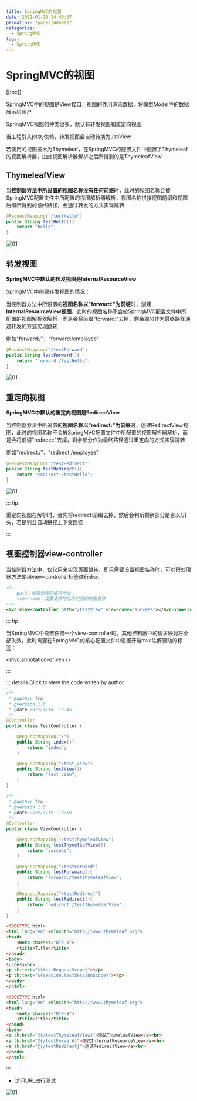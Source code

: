 ```yaml
---
title: SpringMVC的视图
date: 2022-01-19 14:48:57
permalink: /pages/4da987/
categories:
  - SpringMVC
tags:
  - SpringMVC
---
```

# SpringMVC的视图

[[toc]]

SpringMVC中的视图是View接口，视图的作用渲染数据，将模型Model中的数据展示给用户

SpringMVC视图的种类很多，默认有转发视图和重定向视图

当工程引入jstl的依赖，转发视图会自动转换为JstlView

若使用的视图技术为Thymeleaf，在SpringMVC的配置文件中配置了Thymeleaf的视图解析器，由此视图解析器解析之后所得到的是ThymeleafView

## ThymeleafView

当**控制器方法中所设置的视图名称没有任何前缀**时，此时的视图名称会被SpringMVC配置文件中所配置的视图解析器解析，视图名称拼接视图前缀和视图后缀所得到的最终路径，会通过转发的方式实现跳转

```java
@RequestMapping("/testHello")
public String testHello(){
    return "hello";
}
```

![01](https://fastly.jsdelivr.net/gh/xustudyxu/image-hosting@master/studynotes/SpringMVC/images/05/01.png)

## 转发视图

**SpringMVC中默认的转发视图是InternalResourceView**

SpringMVC中创建转发视图的情况：

当控制器方法中所设置的**视图名称以"forward:"为前缀**时，创建**InternalResourceView视图**，此时的视图名称不会被SpringMVC配置文件中所配置的视图解析器解析，而是会将前缀"forward:"去掉，剩余部分作为最终路径通过转发的方式实现跳转

例如"forward:/"，"forward:/employee"

```java
@RequestMapping("/testForward")
public String testForward(){
    return "forward:/testHello";
}
```

![01](https://fastly.jsdelivr.net/gh/xustudyxu/image-hosting@master/studynotes/SpringMVC/images/05/02.png)

## 重定向视图

**SpringMVC中默认的重定向视图是RedirectView**

当控制器方法中所设置的**视图名称以"redirect:"为前缀**时，创建RedirectView视图，此时的视图名称不会被SpringMVC配置文件中所配置的视图解析器解析，而是会将前缀"redirect:"去掉，剩余部分作为最终路径通过重定向的方式实现跳转

例如"redirect:/"，"redirect:/employee"

```java
@RequestMapping("/testRedirect")
public String testRedirect(){
    return "redirect:/testHello";
}
```

![01](https://fastly.jsdelivr.net/gh/xustudyxu/image-hosting@master/studynotes/SpringMVC/images/05/03.png)

::: tip

重定向视图在解析时，会先将redirect:前缀去掉，然后会判断剩余部分是否以/开头，若是则会自动拼接上下文路径

:::

## 视图控制器view-controller

当控制器方法中，仅仅用来实现页面跳转，即只需要设置视图名称时，可以将处理器方法使用view-controller标签进行表示

```xml
<!--
	path：设置处理的请求地址
	view-name：设置请求地址所对应的视图名称
-->
<mvc:view-controller path="/testView" view-name="success"></mvc:view-controller>
```

::: tip

当SpringMVC中设置任何一个view-controller时，其他控制器中的请求映射将全部失效，此时需要在SpringMVC的核心配置文件中设置开启mvc注解驱动的标签：

<mvc:annotation-driven />

:::

::: details Click to view the code writen by author

```java
/**
 * @author frx
 * @version 1.0
 * @date 2022/1/18  13:45
 */
@Controller
public class TestController {

    @RequestMapping("/")
    public String index(){
        return "index";
    }

    @RequestMapping("/test_view")
    public String testView(){
        return "test_view";
    }
}

```

```java
/**
 * @author frx
 * @version 1.0
 * @date 2022/1/19  12:59
 */
@Controller
public class ViewController {

    @RequestMapping("/testThymeleafView")
    public String testThymeleafView(){
        return "success";
    }

    @RequestMapping("/testForward")
    public String testForwward(){
        return "forward:/testThymeleafView";
    }

    @RequestMapping("/testRedirect")
    public String testRedirect(){
        return "redirect:/testThymeleafView";
    }
}

```

```html
<!DOCTYPE html>
<html lang="en" xmlns:th="http://www.thymeleaf.org">
<head>
    <meta charset="UTF-8">
    <title>Title</title>
</head>
<body>
success<br>
<p th:text="${testRequestScope}"></p>
<p th:text="${session.testSessionScope}"></p>
</body>
</html>
```

```html
<!DOCTYPE html>
<html lang="en" xmlns:th="http://www.thymeleaf.org">
<head>
    <meta charset="UTF-8">
    <title>Title</title>
</head>
<body>
<a th:href="@{/testThymeleafView}">测试ThymeleafView</a><br>
<a th:href="@{/testForward}">测试InternalResourceView</a><br>
<a th:href="@{/testRedirect}">测试RedirectView</a><br>
</body>
</html>
```

:::

+ 访问URL进行测试

![01](https://fastly.jsdelivr.net/gh/xustudyxu/image-hosting@master/studynotes/SpringMVC/images/05/04.png)





